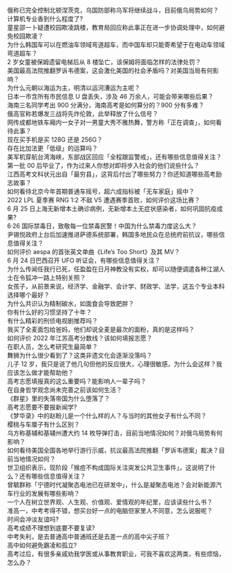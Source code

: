 俄称已完全控制北顿涅茨克，乌国防部称乌军将继续战斗，目前俄乌局势如何？  
计算机专业香到什么程度了?  
童星邵一卜疑遭校园欺凌跳楼，教育局回应称此事正在进一步协调处理中，如何避免校园欺凌？  
为什么韩国车可以在燃油车领域弯道超车，而中国车却只能寄希望于在电动车领域弯道超车？  
2 岁女童被保姆遗留电梯后从 8 楼坠亡，该保姆将面临怎样的法律处罚？  
美国最高法院推翻罗诉韦德案，这会激化美国的社会矛盾吗？对美国当局有何影响？  
为什么元朝以海运为主，明清以运河漕运为主呢？  
日本一市含所有市民信息 U 盘丢失，涉及 46 万余人，可能会带来哪些后果？  
海南三名同学考出 900 分满分，海南高考是如何算分的？900 分有多难？  
俄高官称若爆发三战将先炸伦敦，此举释放了什么信号？  
网传成都地铁车厢内一女子对一男童大秀不雅热舞，警方称「正在调查」，如何看待此事？  
现在买手机是买 128G 还是 256G？  
存在比加法更「低级」的运算吗？  
美军机穿航台湾海峡，东部战区回应「全程跟监警戒」，还有哪些信息值得关注？  
第一批 00 后毕业了，作为过来人你想对即将步入社会的他们说些什么？  
江西高考文科状元出自「最穷县」，这背后付出了哪些努力？你还知道哪些高考励志故事？  
如何看待北京今年首期普通车摇号，超六成指标被「无车家庭」摇中？  
2022 LPL 夏季赛 RNG 1:2 不敌 V5 遭遇赛季首败，如何评价这场比赛？  
6 月 25 日上海无新增本土确诊病例，无新增本土无症状感染者，如何巩固抗疫成果?  
6·26 国际禁毒日，致敬每一位禁毒民警！中国为什么禁毒力度这么大？  
尹锡悦政府上台后加速推进萨德系统部署，韩国多地民众在总统府前抗议，哪些信息值得关注？  
如何评价 aespa 的首张英文单曲《Life’s Too Short》及其 MV？  
6 月 24 日巴西召开 UFO 听证会，有哪些信息值得关注？  
为什么传闻任我行已死，任盈盈在日月神教没有实权，却可以随便调遣各种江湖人士在令狐冲一路上特别关照？  
女孩子，从前景来说，经济学、金融学、会计学、财政学、法学，这五个专业本科选择哪个最好？  
为什么共识认为精制碳水，如面食会导致肥胖？  
你有什么好的习惯坚持了十年？  
有什么精彩的刑侦电视剧推荐吗？  
我买了全麦面包给爸妈，他们却说全麦是最次的面粉，真的是这样吗？  
如何评价 2022 年江苏高考分数线？该如何填报志愿？  
在职人员，怎么考研究生最简单？  
舞狮为什么很少看到了？这类非遗文化会逐渐没落吗？  
儿子 12 岁，我只是说了他几句但他的反应很大，心理很敏感，为什么会这样？我应该怎么做才能帮助他？  
高考志愿填报真的这么重要吗？能影响人一辈子吗？  
在自身哲学观念尚未完善之前该如何生活？  
《群星》里的失落帝国为什么堕落了？  
高考志愿要不要报新闻学?  
《梦华录》中的赵盼儿是一个什么样的人？与当时的其他女子有什么不同？  
樱桃与车厘子有什么区别？  
乌方称基辅和基辅州遭大约 14 枚导弹打击，目前当地情况如何？对俄乌局势有何影响？  
如何看待美国全国各地举行游行示威，抗议最高法院推翻「罗诉韦德案」裁决？目前当地情况如何？  
世卫组织表示，现阶段「猴痘不构成国际关注突发公共卫生事件」，这说明了什么？还有哪些信息值得关注？  
曾毓群称「宁德时代凝聚态电池已在研发中」，什么是凝聚态电池？会对新能源汽车行业的发展有哪些影响？  
一个人在树立世界观、人生观、价值观、爱情观的年纪里，应该读些什么书？  
准高一，中考考得不错，想买台好一点的电脑但家里人不同意，怎么说服呢？  
时间会冲淡友谊吗?  
高考成绩不理想到底要不要复读?  
中考失利，是去普通高中普通班还是去差一点的高中尖子班？  
高中如何避免霸凌和孤立?  
高考过后，有很多亲戚劝我学医或从事教育职业，可我不喜欢这两类，有些烦恼，怎么办？  
